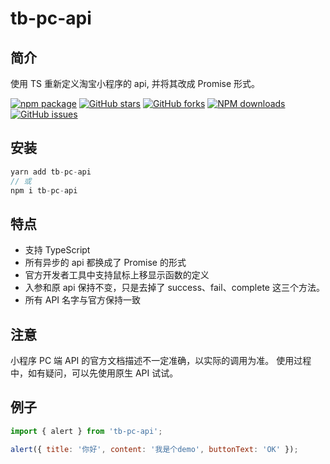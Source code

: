 # tb-pc-api

## 简介

使用 TS 重新定义淘宝小程序的 api, 并将其改成 Promise 形式。

[![npm package](https://img.shields.io/npm/v/tb-pc-api.svg?style=flat-square)](https://www.npmjs.com/package/tb-pc-api) [![GitHub stars](https://img.shields.io/github/stars/noshower/tb-pc-api.svg)](https://github.com/noshower/tb-pc-api/stargazers) [![GitHub forks](https://img.shields.io/github/forks/noshower/tb-pc-api.svg)](https://github.com/noshower/tb-pc-api/network/members) [![NPM downloads](https://img.shields.io/npm/dm/tb-pc-api.svg?style=flat-square)](https://www.npmjs.com/package/tb-pc-api) [![GitHub issues](https://img.shields.io/github/issues/noshower/tb-pc-api.svg)](https://github.com/noshower/tb-pc-api/issues)

## 安装

```js
yarn add tb-pc-api
// 或
npm i tb-pc-api
```

## 特点

- 支持 TypeScript
- 所有异步的 api 都换成了 Promise 的形式
- 官方开发者工具中支持鼠标上移显示函数的定义
- 入参和原 api 保持不变，只是去掉了 success、fail、complete 这三个方法。
- 所有 API 名字与官方保持一致

## 注意

小程序 PC 端 API 的官方文档描述不一定准确，以实际的调用为准。 使用过程中，如有疑问，可以先使用原生 API 试试。

## 例子

```js
import { alert } from 'tb-pc-api';

alert({ title: '你好', content: '我是个demo', buttonText: 'OK' });
```
